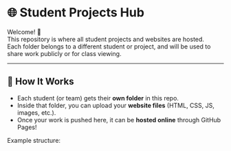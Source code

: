 # 🌐 Student Projects Hub

Welcome! 👋  
This repository is where all student projects and websites are hosted.  
Each folder belongs to a different student or project, and will be used to share work publicly or for class viewing.

---

## 📁 How It Works

- Each student (or team) gets their **own folder** in this repo.  
- Inside that folder, you can upload your **website files** (HTML, CSS, JS, images, etc.).  
- Once your work is pushed here, it can be **hosted online** through GitHub Pages!

Example structure:
